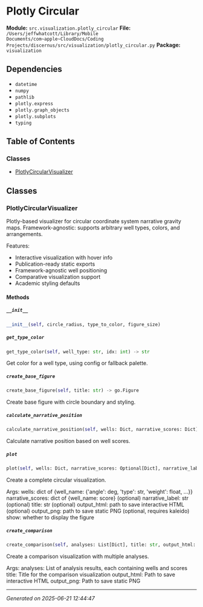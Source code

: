 # Plotly Circular

**Module:** `src.visualization.plotly_circular`
**File:** `/Users/jeffwhatcott/Library/Mobile Documents/com~apple~CloudDocs/Coding Projects/discernus/src/visualization/plotly_circular.py`
**Package:** `visualization`

## Dependencies

- `datetime`
- `numpy`
- `pathlib`
- `plotly.express`
- `plotly.graph_objects`
- `plotly.subplots`
- `typing`

## Table of Contents

### Classes
- [PlotlyCircularVisualizer](#plotlycircularvisualizer)

## Classes

### PlotlyCircularVisualizer

Plotly-based visualizer for circular coordinate system narrative gravity maps.
Framework-agnostic: supports arbitrary well types, colors, and arrangements.

Features:
- Interactive visualization with hover info
- Publication-ready static exports
- Framework-agnostic well positioning
- Comparative visualization support
- Academic styling defaults

#### Methods

##### `__init__`
```python
__init__(self, circle_radius, type_to_color, figure_size)
```

##### `get_type_color`
```python
get_type_color(self, well_type: str, idx: int) -> str
```

Get color for a well type, using config or fallback palette.

##### `create_base_figure`
```python
create_base_figure(self, title: str) -> go.Figure
```

Create base figure with circle boundary and styling.

##### `calculate_narrative_position`
```python
calculate_narrative_position(self, wells: Dict, narrative_scores: Dict) -> Tuple[Any]
```

Calculate narrative position based on well scores.

##### `plot`
```python
plot(self, wells: Dict, narrative_scores: Optional[Dict], narrative_label: Optional[str], title: Optional[str], output_html: Optional[str], output_png: Optional[str], show: bool) -> go.Figure
```

Create a complete circular visualization.

Args:
    wells: dict of {well_name: {'angle': deg, 'type': str, 'weight': float, ...}}
    narrative_scores: dict of {well_name: score} (optional)
    narrative_label: str (optional)
    title: str (optional)
    output_html: path to save interactive HTML (optional)
    output_png: path to save static PNG (optional, requires kaleido)
    show: whether to display the figure

##### `create_comparison`
```python
create_comparison(self, analyses: List[Dict], title: str, output_html: Optional[str], output_png: Optional[str]) -> go.Figure
```

Create a comparison visualization with multiple analyses.

Args:
    analyses: List of analysis results, each containing wells and scores
    title: Title for the comparison visualization
    output_html: Path to save interactive HTML
    output_png: Path to save static PNG

---

*Generated on 2025-06-21 12:44:47*